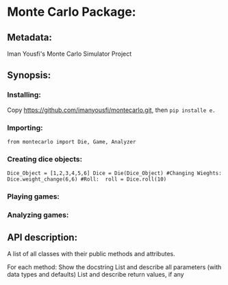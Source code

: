 # Monte Carlo Package: 
## Metadata:
Iman Yousfi's Monte Carlo Simulator Project

## Synopsis:
### Installing:
Copy https://github.com/imanyousfi/montecarlo.git, then `pip installe e.`
### Importing:
`from montecarlo import Die, Game, Analyzer`
### Creating dice objects:
` Dice_Object = [1,2,3,4,5,6]
Dice = Die(Dice_Object)
#Changing Wieghts: 
Dice.weight_change(6,6)
#Roll: 
roll = Dice.roll(10) `

### Playing games:
### Analyzing games:

## API description:
A list of all classes with their public methods and attributes.

For each method:
Show the docstring
List and describe all parameters (with data types and defaults)
List and describe return values, if any
